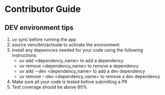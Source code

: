 # Contributor Guide

## DEV environment tips
1. uv sync before running the app
2. source venv/bin/activate to activate the environment
3. Install any depeencies needed for your code using the following instructions:
    - uv add <dependency_name> to add a dependency
    - uv remove <dependency_name> to remove a dependency
    - uv add --dev <dependency_name> to add a dev dependency
    - uv remove --dev <dependency_name> to remove a dev dependency
4. Make sure all your code is tested before submitting a PR
5. Test coverage should be above 80%